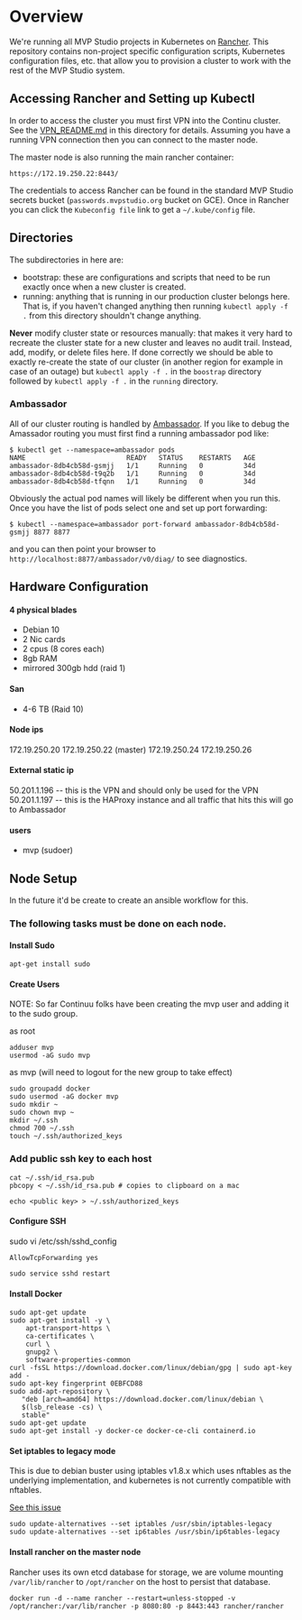# Overview

We're running all MVP Studio projects in Kubernetes on [Rancher](https://rancher.com/docs/rancher/v2.x/en/overview/).
This repository contains non-project specific configuration scripts, Kubernetes configuration files, etc. that allow you
to provision a cluster to work with the rest of the MVP Studio system.

## Accessing Rancher and Setting up Kubectl

In order to access the cluster you must first VPN into the Continu cluster. See the [VPN_README.md](./VPN_README.md) in
this directory for details. Assuming you have a running VPN connection then you can connect to the master node.

The master node is also running the main rancher container:
```
https://172.19.250.22:8443/
```

The credentials to access Rancher can be found in the standard MVP Studio secrets bucket (`passwords.mvpstudio.org`
bucket on GCE). Once in Rancher you can click the `Kubeconfig file` link to get a `~/.kube/config` file.

## Directories

The subdirectories in here are:

* bootstrap: these are configurations and scripts that need to be run exactly once when a new cluster is created.
* running: anything that is running in our production cluster belongs here. That is, if you haven't changed anything
  then running `kubectl apply -f .` from this directory shouldn't change anything.

**Never** modify cluster state or resources manually: that makes it very hard to recreate the cluster state for a new
cluster and leaves no audit trail. Instead, add, modify, or delete files here. If done correctly we should be able to
exactly re-create the state of our cluster (in another region for example in case of an outage) but `kubectl apply -f .`
in the `boostrap` directory followed by `kubectl apply -f .` in the `running` directory.

### Ambassador

All of our cluster routing is handled by [Ambassador](https://www.getambassador.io/). If you like to debug the Amassador
routing you must first find a running ambassador pod like:

```
$ kubectl get --namespace=ambassador pods
NAME                         READY   STATUS    RESTARTS   AGE
ambassador-8db4cb58d-gsmjj   1/1     Running   0          34d
ambassador-8db4cb58d-t9q2b   1/1     Running   0          34d
ambassador-8db4cb58d-tfqnn   1/1     Running   0          34d
```

Obviously the actual pod names will likely be different when you run this. Once you have the list of pods select one and
set up port forwarding:

```
$ kubectl --namespace=ambassador port-forward ambassador-8db4cb58d-gsmjj 8877 8877
```

and you can then point your browser to `http://localhost:8877/ambassador/v0/diag/` to see diagnostics.


## Hardware Configuration

#### 4 physical blades
- Debian 10
- 2 Nic cards 
- 2 cpus (8 cores each)
- 8gb RAM
- mirrored 300gb hdd (raid 1)


#### San
- 4-6 TB (Raid 10)


#### Node ips
172.19.250.20
172.19.250.22 (master)
172.19.250.24
172.19.250.26

#### External static ip
50.201.1.196 -- this is the VPN and should only be used for the VPN
50.201.1.197 -- this is the HAProxy instance and all traffic that hits this will go to Ambassador

#### users
- mvp (sudoer)


## Node Setup

In the future it'd be create to create an ansible workflow for this.


### The following tasks must be done on each node. 

#### Install Sudo

```
apt-get install sudo
```

#### Create Users

NOTE: So far Continuu folks have been creating the mvp user and adding it to the sudo group.

as root
```
adduser mvp
usermod -aG sudo mvp
```

as mvp (will need to logout for the new group to take effect)
```
sudo groupadd docker
sudo usermod -aG docker mvp
sudo mkdir ~
sudo chown mvp ~
mkdir ~/.ssh
chmod 700 ~/.ssh
touch ~/.ssh/authorized_keys
```

### Add public ssh key to each host

```
cat ~/.ssh/id_rsa.pub
pbcopy < ~/.ssh/id_rsa.pub # copies to clipboard on a mac
```
```
echo <public key> > ~/.ssh/authorized_keys
```

#### Configure SSH

sudo vi /etc/ssh/sshd_config
```
AllowTcpForwarding yes
```

```
sudo service sshd restart
```

#### Install Docker
```
sudo apt-get update
sudo apt-get install -y \
    apt-transport-https \
    ca-certificates \
    curl \
    gnupg2 \
    software-properties-common
curl -fsSL https://download.docker.com/linux/debian/gpg | sudo apt-key add -
sudo apt-key fingerprint 0EBFCD88
sudo add-apt-repository \
   "deb [arch=amd64] https://download.docker.com/linux/debian \
   $(lsb_release -cs) \
   stable"
sudo apt-get update
sudo apt-get install -y docker-ce docker-ce-cli containerd.io
```

#### Set iptables to legacy mode

This is due to debian buster using iptables v1.8.x which uses nftables as the underlying implementation, and kubernetes is not currently compatible with nftables.

[See this issue](https://github.com/kubernetes/kubernetes/issues/71305)

```
sudo update-alternatives --set iptables /usr/sbin/iptables-legacy
sudo update-alternatives --set ip6tables /usr/sbin/ip6tables-legacy
```

#### Install rancher on the master node

Rancher uses its own etcd database for storage, we are volume mounting `/var/lib/rancher` to `/opt/rancher` on the host to persist that database.

```
docker run -d --name rancher --restart=unless-stopped -v /opt/rancher:/var/lib/rancher -p 8080:80 -p 8443:443 rancher/rancher
```
